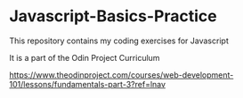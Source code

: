 # Javascript-Basics-Practice
This repository contains my coding exercises for Javascript

It is a part of the Odin Project Curriculum

https://www.theodinproject.com/courses/web-development-101/lessons/fundamentals-part-3?ref=lnav
